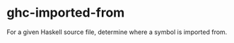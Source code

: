 ghc-imported-from
=================

For a given Haskell source file, determine where a symbol is imported from.
